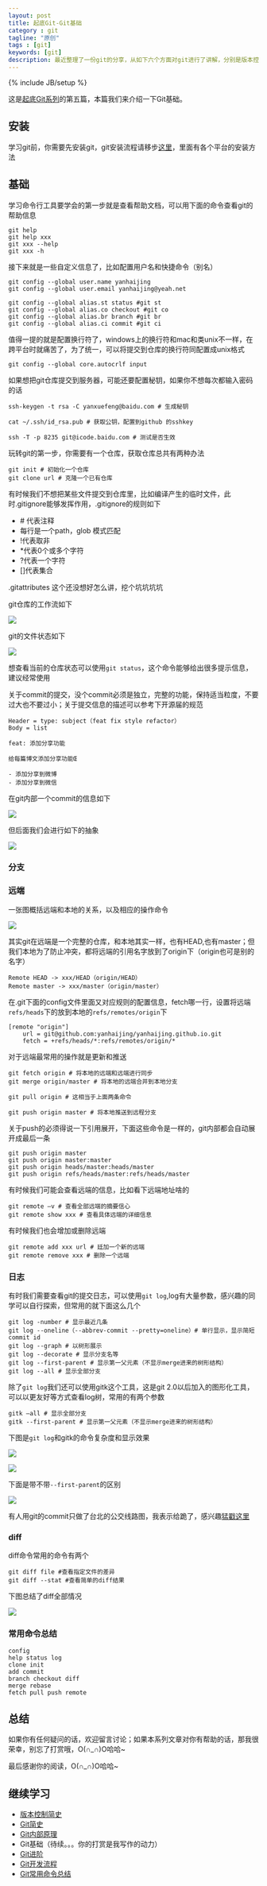 ```yaml
---
layout: post
title: 起底Git-Git基础
category : git
tagline: "原创"
tags : [git]
keywords: [git]
description: 最近整理了一份git的分享，从如下六个方面对git进行了讲解，分别是版本控制简史，Git简史，Git内部原理，Git基础，Git进阶，Git开发流程
---
```

{% include JB/setup %}

这是[起底Git系列](http://yanhaijing.com/git/2017/01/19/deep-git-0/)的第五篇，本篇我们来介绍一下Git基础。

## 安装
学习git前，你需要先安装git，git安装流程请移步[这里](https://git-scm.com/downloads
)，里面有各个平台的安装方法

## 基础
学习命令行工具要学会的第一步就是查看帮助文档，可以用下面的命令查看git的帮助信息

    git help
    git help xxx
    git xxx --help
    git xxx -h

接下来就是一些自定义信息了，比如配置用户名和快捷命令（别名）

    git config --global user.name yanhaijing
    git config --global user.email yanhaijing@yeah.net

    git config --global alias.st status #git st
    git config --global alias.co checkout #git co
    git config --global alias.br branch #git br
    git config --global alias.ci commit #git ci

值得一提的就是配置换行符了，windows上的换行符和mac和类unix不一样，在跨平台时就痛苦了，为了统一，可以将提交到仓库的换行符同配置成unix格式

    git config --global core.autocrlf input

如果想把git仓库提交到服务器，可能还要配置秘钥，如果你不想每次都输入密码的话

    ssh-keygen -t rsa -C yanxuefeng@baidu.com # 生成秘钥

    cat ~/.ssh/id_rsa.pub # 获取公钥，配置到github 的sshkey

    ssh -T -p 8235 git@icode.baidu.com # 测试是否生效

玩转git的第一步，你需要有一个仓库，获取仓库总共有两种办法

    git init # 初始化一个仓库
    git clone url # 克隆一个已有仓库

有时候我们不想把某些文件提交到仓库里，比如编译产生的临时文件，此时.gitignore能够发挥作用，.gitignore的规则如下

- \# 代表注释
- 每行是一个path，glob 模式匹配
- !代表取非
- *代表0个或多个字符
- ?代表一个字符
- []代表集合

.gitattributes 这个还没想好怎么讲，挖个坑坑坑坑

git仓库的工作流如下

![]({{BLOG_IMG}}486.png)

git的文件状态如下

![]({{BLOG_IMG}}487.png)

想查看当前的仓库状态可以使用`git status`，这个命令能够给出很多提示信息，建议经常使用

关于commit的提交，没个commit必须是独立，完整的功能，保持适当粒度，不要过大也不要过小；关于提交信息的描述可以参考下开源届的规范

    Header = type: subject（feat fix style refactor）
    Body = list

    feat: 添加分享功能

    给每篇博文添加分享功能Œ

    - 添加分享到微博
    - 添加分享到微信

在git内部一个commit的信息如下

![]({{BLOG_IMG}}488.png)

但后面我们会进行如下的抽象

![]({{BLOG_IMG}}489.png)

### 分支

### 远端
一张图概括远端和本地的关系，以及相应的操作命令

![]({{BLOG_IMG}}494.png)

其实git在远端是一个完整的仓库，和本地其实一样，也有HEAD,也有master；但我们本地为了防止冲突，都将远端的引用名字放到了origin下（origin也可是别的名字）

	Remote HEAD -> xxx/HEAD（origin/HEAD）	Remote master -> xxx/master（origin/master）

在.git下面的config文件里面又对应规则的配置信息，fetch哪一行，设置将远端`refs/heads`下的放到本地的`refs/remotes/origin`下

	[remote "origin"]
        url = git@github.com:yanhaijing/yanhaijing.github.io.git
        fetch = +refs/heads/*:refs/remotes/origin/*

对于远端最常用的操作就是更新和推送

	git fetch origin # 将本地的远端和远端进行同步
	git merge origin/master # 将本地的远端合并到本地分支
	
	git pull origin # 这相当于上面两条命令
	
	git push origin master # 将本地推送到远程分支
	
关于push的必须得说一下引用展开，下面这些命令是一样的，git内部都会自动展开成最后一条

	git push origin master	git push origin master:master	git push origin heads/master:heads/master	git push origin refs/heads/master:refs/heads/master
有时候我们可能会查看远端的信息，比如看下远端地址啥的

	git remote –v # 查看全部远端的摘要信心	git remote show xxx # 查看具体远端的详细信息有时候我们也会增加或删除远端

	git remote add xxx url # 廷加一个新的远端	git remote remove xxx # 删除一个远端	
### 日志
有时我们需要查看git的提交日志，可以使用`git log`,log有大量参数，感兴趣的同学可以自行探索，但常用的就下面这么几个
	git log -number # 显示最近几条	git log --oneline（--abbrev-commit --pretty=oneline）# 单行显示，显示简短commit id	git log --graph # 以树形展示	git log --decorate # 显示分支名等	git log --first-parent # 显示第一父元素（不显示merge进来的树形结构）
	git log --all # 显示全部分支
	
除了`git log`我们还可以使用gitk这个工具，这是git 2.0以后加入的图形化工具，可以以更友好等方式查看log树，常用的有两个参数

	gitk –all # 显示全部分支	gitk --first-parent # 显示第一父元素（不显示merge进来的树形结构）下图是`git log`和gitk的命令复杂度和显示效果

![]({{BLOG_IMG}}491.png)

![]({{BLOG_IMG}}492.png)

下面是带不带`--first-parent`的区别

![]({{BLOG_IMG}}493.png)

有人用git的commit只做了台北的公交线路图，我表示给跪了，感兴趣[猛戳这里](http://gugod.org/2009/12/git-graphing/)

### diff
diff命令常用的命令有两个

    git diff file #查看指定文件的差异
    git diff --stat #查看简单的diff结果

下图总结了diff全部情况

![]({{BLOG_IMG}}489.png)

### 常用命令总结

    config
    help status log
    clone init 
    add commit
    branch checkout diff
    merge rebase
    fetch pull push remote

## 总结
如果你有任何疑问的话，欢迎留言讨论；如果本系列文章对你有帮助的话，那我很荣幸，别忘了打赏哦，O(∩_∩)O哈哈~

最后感谢你的阅读，O(∩_∩)O哈哈~

## 继续学习
- [版本控制简史](http://yanhaijing.com/git/2017/01/19/deep-git-1/)
- [Git简史](http://yanhaijing.com/git/2017/01/19/deep-git-2/)
- [Git内部原理](http://yanhaijing.com/git/2017/02/08/deep-git-3/)
- Git基础（待续。。。你的打赏是我写作的动力）
- [Git进阶](http://yanhaijing.com/git/2017/02/09/deep-git-5/)
- [Git开发流程](http://yanhaijing.com/git/2017/02/09/deep-git-6/)
- [Git常用命令总结](http://yanhaijing.com/git/2014/11/01/my-git-note/)
